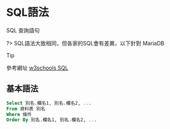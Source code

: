 # SQL語法

SQL 查詢語句

?>
SQL語法大致相同，但各家的SQL會有差異，以下針對 MariaDB
>[!tip]
參考網址 [w3schools SQL](https://www.w3schools.com/sql/)

## 基本語法

```sql
Select 別名.欄名1, 別名.欄名2, ...
From 資料表 別名
Where 條件
Order By 別名.欄名1, 別名.欄名2, ...
```
